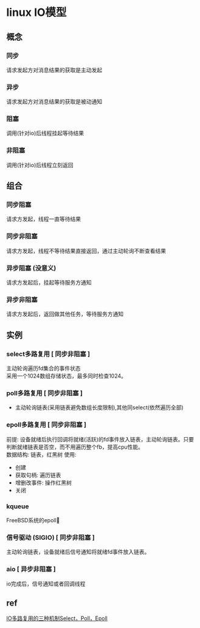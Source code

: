 # linux IO模型

## 概念  
### 同步  
请求发起方对消息结果的获取是主动发起  
  
### 异步  
请求发起方对消息结果的获取是被动通知  
  
### 阻塞  
调用(针对io)后线程挂起等待结果  
  
### 非阻塞  
调用(针对io)后线程立刻返回  
  
## 组合  
### 同步阻塞  
请求方发起，线程一直等待结果  
  
### 同步非阻塞  
请求方发起，线程不等待结果直接返回，通过主动轮询不断查看结果  
  
### 异步阻塞 (没意义)  
请求方发起后，挂起等待服务方通知  
  
### 异步非阻塞  
请求方发起后，返回做其他任务，等待服务方通知  
  
## 实例  
### select多路复用 [ 同步非阻塞 ]  
主动轮询遍历fd集合的事件状态  
采用一个1024数组存储状态，最多同时检查1024。  
  
### poll多路复用 [ 同步非阻塞 ]  
- 主动轮询链表(采用链表避免数组长度限制),其他同select(依然遍历全部)  
  
### epoll多路复用 [ 同步非阻塞 ]    
前提: 设备就绪后执行回调将就绪(活跃)的fd事件放入链表，主动轮询链表。只要判断就绪链表是否空，而不用遍历整个fb，提高cpu性能。  
数据结构: 链表，红黑树
使用: 
- 创建
- 获取句柄: 遍历链表
- 增删改事件: 操作红黑树
- 关闭

### kqueue
FreeBSD系统的epoll  
  
### 信号驱动 (SIGIO) [ 同步非阻塞 ]  
主动轮询链表，设备就绪后信号通知将就绪fd事件放入链表。  
  
### aio [ 异步非阻塞 ]  
io完成后，信号通知或者回调线程  
  
## ref
[ IO多路复用的三种机制Select，Poll，Epoll ](https://www.jianshu.com/p/397449cadc9a)